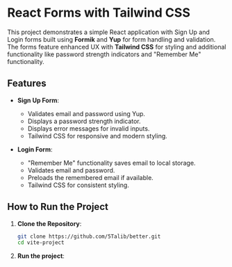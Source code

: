 # React Forms with Tailwind CSS

This project demonstrates a simple React application with Sign Up and Login forms built using **Formik** and **Yup** for form handling and validation. The forms feature enhanced UX with **Tailwind CSS** for styling and additional functionality like password strength indicators and "Remember Me" functionality.

## Features

- **Sign Up Form**:
  - Validates email and password using Yup.
  - Displays a password strength indicator.
  - Displays error messages for invalid inputs.
  - Tailwind CSS for responsive and modern styling.

- **Login Form**:
  - "Remember Me" functionality saves email to local storage.
  - Validates email and password.
  - Preloads the remembered email if available.
  - Tailwind CSS for consistent styling.

## How to Run the Project

1. **Clone the Repository**:
   ```bash
   git clone https://github.com/5Talib/better.git
   cd vite-project

2. **Run the project**:

    ```npm run dev
